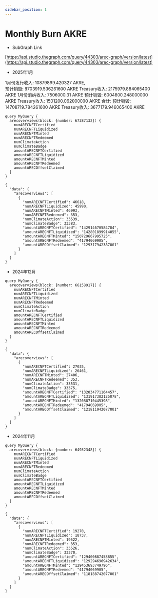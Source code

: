 ```yaml
---
sidebar_position: 1
---
```


# Monthly Burn AKRE

+ SubGraph Link

[https://api.studio.thegraph.com/query/44303/arec-graph/version/latest](https://api.studio.thegraph.com/query/44303/arec-graph/version/latest)

+ 2025年1月 

1月份发行收入:    10879899.420327 AKRE,   
  预计销毁:       8703919.536261600 AKRE
  Treasury收入:   2175979.884065400 AKRE
1月份消纳收入:      7506000.31 AKRE
  预计销毁:         6004800.248000000  AKRE
  Treasury收入:     1501200.062000000  AKRE
合计:
  预计销毁:       14708719.784261600  AKRE
  Treasury收入:     3677179.946065400  AKRE

```
query MyQuery {
  arecoverviews(block: {number: 67387132}) {
    numARECNFTCertified
    numARECNFTLiquidized
    numARECNFTMinted
    numARECNFTRedeemed
    numClimateAction
    numClimateBadge
    amountARECNFTCertified
    amountARECNFTLiquidized
    amountARECNFTMinted
    amountARECNFTRedeemed
    amountARECOffsetClaimed
  }
}

{
  "data": {
    "arecoverviews": [
      {
        "numARECNFTCertified": 46618,
        "numARECNFTLiquidized": 45990,
        "numARECNFTMinted": 46993,
        "numARECNFTRedeemed": 353,
        "numClimateAction": 33539,
        "numClimateBadge": 33383,
        "amountARECNFTCertified": "142914670584784",
        "amountARECNFTLiquidized": "142801899914055",
        "amountARECNFTMinted": "150729667995725",
        "amountARECNFTRedeemed": "41794069905",
        "amountARECOffsetClaimed": "129317942387001"
      }
    ]
  }
}

```

+ 2024年12月 

```
query MyQuery {
  arecoverviews(block: {number: 66158917}) {
    numARECNFTCertified
    numARECNFTLiquidized
    numARECNFTMinted
    numARECNFTRedeemed
    numClimateAction
    numClimateBadge
    amountARECNFTCertified
    amountARECNFTLiquidized
    amountARECNFTMinted
    amountARECNFTRedeemed
    amountARECOffsetClaimed
  }
}

{
  "data": {
    "arecoverviews": [
      {
        "numARECNFTCertified": 27035,
        "numARECNFTLiquidized": 26461,
        "numARECNFTMinted": 27406,
        "numARECNFTRedeemed": 353,
        "numClimateAction": 33531,
        "numClimateBadge": 33375,
        "amountARECNFTCertified": "132034771164457",
        "amountARECNFTLiquidized": "131917382125078",
        "amountARECNFTMinted": "132088710445398",
        "amountARECNFTRedeemed": "41794069905",
        "amountARECOffsetClaimed": "121811942077001"
      }
    ]
  }
}

```

+ 2024年11月 

```
query MyQuery {
  arecoverviews(block: {number: 64932348}) {
    numARECNFTCertified
    numARECNFTLiquidized
    numARECNFTMinted
    numARECNFTRedeemed
    numClimateAction
    numClimateBadge
    amountARECNFTCertified
    amountARECNFTLiquidized
    amountARECNFTMinted
    amountARECNFTRedeemed
    amountARECOffsetClaimed
  }
}

{
  "data": {
    "arecoverviews": [
      {
        "numARECNFTCertified": 19270,
        "numARECNFTLiquidized": 18737,
        "numARECNFTMinted": 19522,
        "numARECNFTRedeemed": 353,
        "numClimateAction": 33526,
        "numClimateBadge": 33370,
        "amountARECNFTCertified": "129400887458855",
        "amountARECNFTLiquidized": "129294696942634",
        "amountARECNFTMinted": "129453693749796",
        "amountARECNFTRedeemed": "41794069905",
        "amountARECOffsetClaimed": "118188742077001"
      }
    ]
  }
}

```

